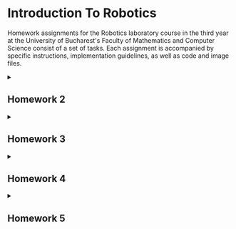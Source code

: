 # Introduction To Robotics
Homework assignments for the Robotics laboratory course in the third year at the University of Bucharest's Faculty of Mathematics and Computer Science consist of a set of tasks. Each assignment is accompanied by specific instructions, implementation guidelines, as well as code and image files.


<details>
<summary> <h2>Homework 2</h2> </summary>
<br>

### Task: Use a separate potentiometer for controlling each color of the RGB LED: Red, Green, and Blue. This control must leverage digital electronics. Specifically, you need to read the potentiometer’s value with Arduino and then write a mapped value to the LED pins.
### Code: [click here](https://github.com/Manu19x/IntroductionToRobotics/blob/main/sketch_oct22a.ino)
### Youtube video that shows how it works: [click here](https://youtube.com/shorts/qbaVMSnJ_Oc?si=G8W4escGwkBlPvqt)
![380233526_720468693258691_6219869733053416340_n](https://github.com/Manu19x/IntroductionToRobotics/assets/104021556/7cb6e894-ae49-4d40-9882-a22b18a49daf)

</details>

<details>
<summary> <h2>Homework 3</h2> </summary>
<br>
  
### Task: Design a control system that simulates a 3-floor elevator using the Arduino platform. 
Here are the specific requirements:
<ul>
  <li> LED Indicators: Each of the 3 LEDs should represent one of the 3 floors.
The LED corresponding to the current floor should light up. Additionally,
another LED should represent the elevator’s operational state. It should
blink when the elevator is moving and remain static when stationary.
 </li>
  <li>• Buttons: Implement 3 buttons that represent the call buttons from the
3 floors. When pressed, the elevator should simulate movement towards
the floor after a short interval (2-3 seconds).</li>
  <li> Buzzer (optional for Computer Science, mandatory for CTI):
The buzzer should sound briefly during the following scenarios:
– Elevator arriving at the desired floor (something resembling a ”cling”).
– Elevator doors closing and movement (pro tip: split them into 2
different sounds)
  </li>
  <li>State Change & Timers: If the elevator is already at the desired floor,
pressing the button for that floor should have no effect. Otherwise, after
a button press, the elevator should ”wait for the doors to close” and then
”move” to the corresponding floor. If the elevator is in movement, it
should either do nothing or it should stack its decision (get to the first
programmed floor, open the doors, wait, close them and then go to the
next desired floor).
 </li>
  <li>Debounce: Remember to implement debounce for the buttons to avoid
unintentional repeated button presses</li>
</ul>

### Code: [clickhere](https://github.com/Manu19x/IntroductionToRobotics/blob/main/homework_3elevator.ino)
### Youtube video that shows how it works: [click here](https://www.youtube.com/shorts/_G_iey8m5Zs)
![homerwork3](https://github.com/Manu19x/PCshopDataBase/assets/104021556/a7d00ddb-17c4-498f-814d-838a581f78fa)
</details>


<details>
<summary> <h2>Homework 4</h2> </summary>
<br>

### Task:  - 7 segment display drawing - Start with the dot point. The current position keeps flashing no matter if the part is turned on or off. You can use the joystick to hop around to nearby positions. A quick press of the button switches the part from on to off, or from off to on. If you hold the button for a while, it clears the whole display by turning off all the parts and putting the current position back at the dot. Interruptions are needed.
### Code: [click here](https://github.com/Manu19x/IntroductionToRobotics/blob/main/Homework4/homework4_7_seg.ino)
### Youtube video that shows how it works: [click here](https://youtu.be/1q8kYQo0aAA?si=I4LZ1vaigVZacQml)
![Screenshot_5](https://github.com/Manu19x/IntroductionToRobotics/assets/104021556/4d44520f-f498-4840-b825-3f26ce835bb5)



</details>


<details>
<summary> <h2>Homework 5</h2> </summary>
<br>

### Task:  - 4x 7 segment display stopwatch - Requirements:

The 4-digit 7-segment display should start with "000.0".
Buttons do the following:
Button 1: Starts or pauses the timer.
Button 2: Resets (if paused) or resets saved laps (if viewing laps).
Button 3: Saves a lap (when counting), cycles through the last 4 saved laps.
How it works:

The display starts with "000.0". Pressing Start begins the timer.
During the timer, pressing Lap saves that time, up to 4 laps. The 5th press overwrites the 1st. Reset does nothing during the timer, and Pause stops the timer.
In Pause mode, Lap doesn't work. Pressing Reset resets the timer to "000.0".
After reset, press Lap to cycle through saved laps. Continuous pressing cycles through laps. Reset in this state clears all flags and resets the timer to "000.0".
### Code: [click here](https://github.com/Manu19x/IntroductionToRobotics/tree/main/homework5)
### Youtube video that shows how it works: [click here](https://youtu.be/eQzjr2Uz1xY?si=lWtQG_9xk1qdMVWs)
![7687f603-be5d-4a21-a94f-c15229d5fd4e](https://github.com/Manu19x/IntroductionToRobotics/assets/104021556/043b106a-eda0-4e15-836f-7cc701498288)




</details>





